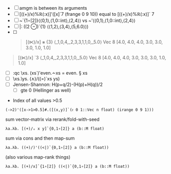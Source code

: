 - [ ] amgm is between its arguments
- [ ] [((+)/x)%ℝ(:x)]'([x]\`7 (frange 0 9 10)) equal to [((+)/x)%ℝ(:x)]\` 7
- [ ] ~`{1∘[2]}⟨⟨0,1⟩,⟨1,0::int⟩,⟨2,4⟩⟩ vs ~'⟨⟨0,1⟩,⟨1,0::int⟩,⟨2,4⟩⟩
- [ ] |: ((2 ⊖)`{1} ⟨⟨1,2⟩,⟨3,4⟩,⟨5,6.0⟩⟩)
- [ ]  > [(⋉)/x] ⨳ {3} ⟨_1,0,4,_2,3,3,1,1,0,_5.0⟩
Vec 8 [4.0, 4.0, 4.0, 3.0, 3.0, 3.0, 1.0, 1.0]
 > [(⋉)/x] \`3 ⟨_1,0,4,_2,3,3,1,1,0,_5.0⟩
Vec 8 [4.0, 4.0, 4.0, 3.0, 3.0, 3.0, 1.0, 1.0]
- [ ] :qc \xs. (xs˙)'even.⩪xs = even. § xs
- [ ] \xs.\ys. (∧)/((=)`xs ys)
- [ ] Jensen-Shannon: H(p+q/2)-(H(p)+H(q))/2
  - [ ] gte 0 (Hellinger as well)

- Index of all values >0.5
```
(->2)'([x->1>0.5]#.([(x,y)]`(𝔯 0 1::Vec n float) (irange 0 9 1)))
```

sum vector-matrix via rerank/fold-with-seed
```
λa.λb. [(+)/ₒ x y]`{0,1∘[2]} a (b::M float)
```
sum via cons and then map-sum
```
λa.λb. ((+)/)'((<|)`{0,1∘[2]} a (b::M float))
```
(also various map-rank things)
```
λa.λb. [(+)/x]`{1∘[2]} ((<|)`{0,1∘[2]} a (b::M float))
```
